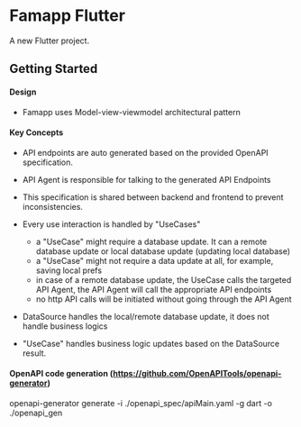 # Famapp Flutter

A new Flutter project.

## Getting Started




#### Design
- Famapp uses Model-view-viewmodel architectural pattern


#### Key Concepts
- API endpoints are auto generated based on the provided OpenAPI specification.
- API Agent is responsible for talking to the generated API Endpoints
- This specification is shared between backend and frontend to prevent inconsistencies.
- Every use interaction is handled by "UseCases"
  - a "UseCase" might require a database update. It can a remote database update or local database update (updating local database)
  - a "UseCase" might not require a data update at all, for example, saving local prefs
  - in case of a remote database update, the UseCase calls the targeted API Agent, the API Agent will call the appropriate API endpoints
  - no http API calls will be initiated without going through the API Agent

- DataSource handles the local/remote database update, it does not handle business logics
- "UseCase" handles business logic updates based on the DataSource result.


#### OpenAPI code generation (https://github.com/OpenAPITools/openapi-generator)
openapi-generator generate -i ./openapi_spec/apiMain.yaml -g dart -o ./openapi_gen